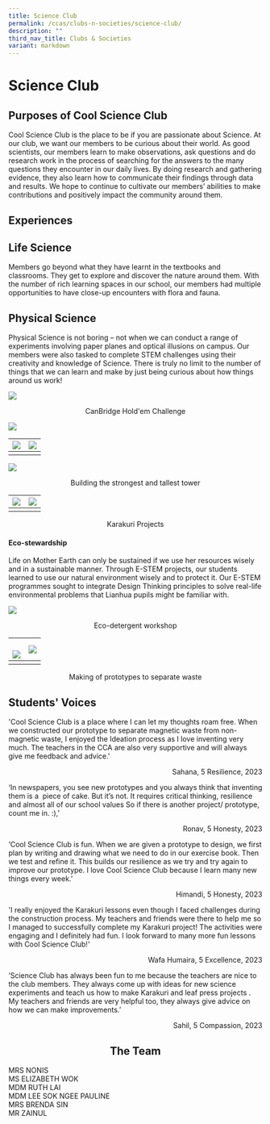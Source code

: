 ```yaml
---
title: Science Club
permalink: /ccas/clubs-n-societies/science-club/
description: ""
third_nav_title: Clubs & Societies
variant: markdown
---
```

# Science Club
## Purposes of Cool Science Club

Cool Science Club is the place to be if you are passionate about Science. At our club, we want our members to be curious about their world. As good scientists, our members learn to make observations, ask questions and do research work in the process of searching for the answers to the many questions they encounter in our daily lives. By doing research and gathering evidence, they also learn how to communicate their findings through data and results. We hope to continue to cultivate our members’ abilities to make contributions and positively impact the community around them.

## Experiences


## Life Science

Members go beyond what they have learnt in the textbooks and classrooms. They get to explore and discover the nature around them. With the number of rich learning spaces in our school, our members had multiple opportunities to have close-up encounters with flora and fauna.


## Physical Science

Physical Science is not boring – not when we can conduct a range of experiments involving paper planes and optical illusions on campus. Our members were also tasked to complete STEM challenges using their creativity and knowledge of Science. There is truly no limit to the number of things that we can learn and make by just being curious about how things around us work!

![](/images/CCAs/Science%20Club/canbridge%20hold_em.jpg)
<center>CanBridge Hold'em Challenge</center>

![](/images/CCAs/Science%20Club/copy%20of%20img_1650%20edited.jpg)

|  ![](/images/CCAs/Science%20Club/copy%20of%20img_1653%20edited.jpg) |  ![](/images/CCAs/Science%20Club/copy%20of%20img_2327%20edited.jpg)   |
|:-:|:-:|
|||

![](/images/CCAs/Science%20Club/copy%20of%20copy%20of%20img_2331%20edited.jpg)  
<center>Building the strongest and tallest tower</center>

|  ![](/images/CCAs/Science%20Club/img_9664%20edited.jpg) |  ![](/images/CCAs/Science%20Club/img_9667%20edited.jpg)  |
|:-:|:-:|
|||

<center>Karakuri Projects</center>

#### Eco-stewardship

Life on Mother Earth can only be sustained if we use her resources wisely and in a sustainable manner. Through E-STEM projects, our students learned to use our natural environment wisely and to protect it. Our E-STEM programmes sought to integrate Design Thinking principles to solve real-life environmental problems that Lianhua pupils might be familiar with.

![](/images/CCAs/Science%20Club/eco-detergent.JPG)
<center>Eco-detergent workshop</center>

|  <br>![](/images/CCAs/Science%20Club/e-stem%20waste%201.JPG)|  ![](/images/CCAs/Science%20Club/e-stem%20waste%202.JPG)  |
|:-:|:-:|
|||

<center>Making of prototypes to separate waste</center>

## Students' Voices

'Cool Science Club is a place where I can let my thoughts roam free. When we constructed our prototype to separate magnetic waste from non-magnetic waste, I enjoyed the Ideation process as I love inventing very much. The teachers in the CCA are also very supportive and will always give me feedback and advice.'&nbsp;

  <p style="text-align: right"> Sahana, 5 Resilience, 2023<br></p>
  

‘In newspapers, you see new prototypes and you always think that inventing them is a&nbsp; piece of cake. But it’s not. It requires critical thinking, resilience and almost all of our school values So if there is another project/ prototype, count me in. :),’

  <p style="text-align: right"> Ronav, 5 Honesty, 2023<br></p>


‘Cool Science Club is fun. When we are given a prototype to design, we first plan by writing and drawing what we need to do in our exercise book. Then we test and refine it. This builds our resilience as we try and try again to improve our prototype. I love Cool Science Club because I learn many new things every week.’

  <p style="text-align: right"> Himandi, 5 Honesty, 2023<br></p>
  

'I really enjoyed the Karakuri lessons even though I faced challenges during the construction process. My teachers and friends were there to help me so I managed to successfully complete my Karakuri project! The activities were engaging and I definitely had fun. I look forward to many more fun lessons with Cool Science Club!'&nbsp;

  <p style="text-align: right"> Wafa Humaira, 5 Excellence, 2023<br></p>
  

‘Science Club has always been fun to me because the teachers are nice to the club members. They always come up with ideas for new science experiments and teach us how to make Karakuri and leaf press projects . My teachers and friends are very helpful too, they always give advice on how we can make improvements.’

  <p style="text-align: right"> Sahil, 5 Compassion, 2023<br></p>
	
## <center>The Team</center>

MRS NONIS<br>
MS ELIZABETH WOK<br>
MDM RUTH LAI<br>
MDM LEE SOK NGEE PAULINE<br>
MRS BRENDA SIN <br>
MR ZAINUL